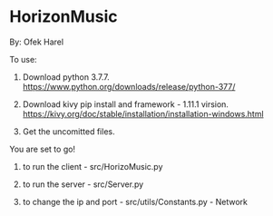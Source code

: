 # HorizonMusic
By: Ofek Harel

To use:
1. Download python 3.7.7.
  https://www.python.org/downloads/release/python-377/

2. Download kivy pip install and framework - 1.11.1 virsion.
  https://kivy.org/doc/stable/installation/installation-windows.html

3. Get the uncomitted files.
  
You are set to go!

1. to run the client - src/HorizoMusic.py

2. to run the server - src/Server.py

3. to change the ip and port - src/utils/Constants.py - Network
